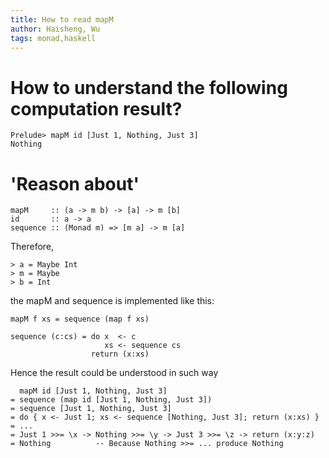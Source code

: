 ```yaml
---
title: How to read mapM
author: Haisheng, Wu
tags: monad,haskell
---
```


# How to understand the following computation result?

~~~~~
Prelude> mapM id [Just 1, Nothing, Just 3]
Nothing
~~~~~

# 'Reason about'

~~~~~
mapM     :: (a -> m b) -> [a] -> m [b]
id       :: a -> a
sequence :: (Monad m) => [m a] -> m [a]
~~~~~~

Therefore,

~~~~~
> a = Maybe Int
> m = Maybe
> b = Int
~~~~~~

the mapM and sequence is implemented like this:

~~~~~
mapM f xs = sequence (map f xs)

sequence (c:cs) = do x  <- c
                     xs <- sequence cs
                  return (x:xs)
~~~~~

Hence the result could be understood in such way

~~~~~
  mapM id [Just 1, Nothing, Just 3]
= sequence (map id [Just 1, Nothing, Just 3])
= sequence [Just 1, Nothing, Just 3]
= do { x <- Just 1; xs <- sequence [Nothing, Just 3]; return (x:xs) }
= ...
= Just 1 >>= \x -> Nothing >>= \y -> Just 3 >>= \z -> return (x:y:z)
= Nothing          -- Because Nothing >>= ... produce Nothing
~~~~~~
